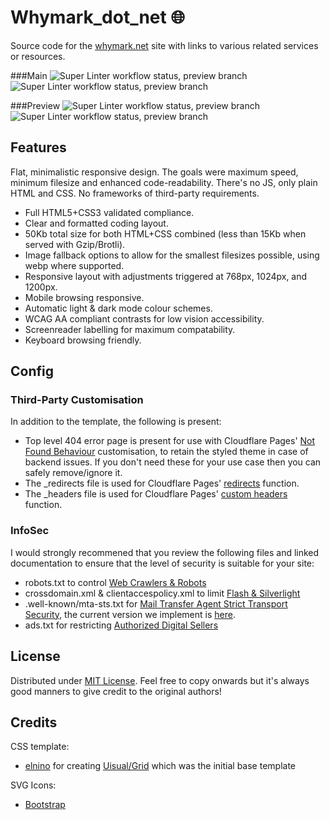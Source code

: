 # Whymark_dot_net :globe_with_meridians:
Source code for the [whymark.net](https://whymark.net/) site with links to various related services or resources.

###Main
![Super Linter workflow status, preview branch](https://github.com/daniel-whymark/whymark_dot_net/actions/workflows/super_linter.yml/badge.svg?branch=main)
![Super Linter workflow status, preview branch](https://github.com/daniel-whymark/whymark_dot_net/actions/workflows/dependency_review.yml/badge.svg?branch=main)

###Preview
![Super Linter workflow status, preview branch](https://github.com/daniel-whymark/whymark_dot_net/actions/workflows/super_linter.yml/badge.svg?branch=preview)
![Super Linter workflow status, preview branch](https://github.com/daniel-whymark/whymark_dot_net/actions/workflows/dependency_review.yml/badge.svg?branch=preview)


## Features
Flat, minimalistic responsive design. The goals were maximum speed, minimum filesize and enhanced code-readability. There's no JS, only plain HTML and CSS. No frameworks of third-party requirements.

- Full HTML5+CSS3 validated compliance.
- Clear and formatted coding layout.
- 50Kb total size for both HTML+CSS combined (less than 15Kb when served with Gzip/Brotli).
- Image fallback options to allow for the smallest filesizes possible, using webp where supported.
- Responsive layout with adjustments triggered at 768px, 1024px, and 1200px.
- Mobile browsing responsive.
- Automatic light & dark mode colour schemes.
- WCAG AA compliant contrasts for low vision accessibility.
- Screenreader labelling for maximum compatability.
- Keyboard browsing friendly.


## Config
### Third-Party Customisation
In addition to the template, the following is present:
- Top level 404 error page is present for use with Cloudflare Pages' [Not Found Behaviour](https://developers.cloudflare.com/pages/platform/serving-pages/) customisation, to retain the styled theme in case of backend issues. If you don't need these for your use case then you can safely remove/ignore it.
- The _redirects file is used for Cloudflare Pages' [redirects](https://developers.cloudflare.com/pages/platform/redirects/) function.
- The _headers file is used for Cloudflare Pages' [custom headers](https://developers.cloudflare.com/pages/platform/headers/) function.


### InfoSec
I would strongly recommened that you review the following files and linked documentation to ensure that the level of security is suitable for your site:
- robots.txt to control [Web Crawlers & Robots](https://en.wikipedia.org/wiki/Robots_exclusion_standard)
- crossdomain.xml & clientaccespolicy.xml to limit [Flash & Silverlight](https://en.wikipedia.org/wiki/Cross-site_request_forgery)
- .well-known/mta-sts.txt for [Mail Transfer Agent Strict Transport Security](https://www.ncsc.gov.uk/collection/email-security-and-anti-spoofing/using-mta-sts-to-protect-the-privacy-of-your-emails), the current version we implement is [here](https://github.com/daniel-whymark/whymark_dot_net_mta-sts).
- ads.txt for restricting [Authorized Digital Sellers](https://iabtechlab.com/ads-txt/)


## License
Distributed under [MIT License](https://opensource.org/licenses/MIT). Feel free to copy onwards but it's always good manners to give credit to the original authors!


## Credits
CSS template:  
- [elnino](https://github.com/elnino) for creating [Uisual/Grid](https://github.com/uisual/freebies/tree/master/grid) which was the initial base template

SVG Icons:
- [Bootstrap](https://icons.getbootstrap.com)
